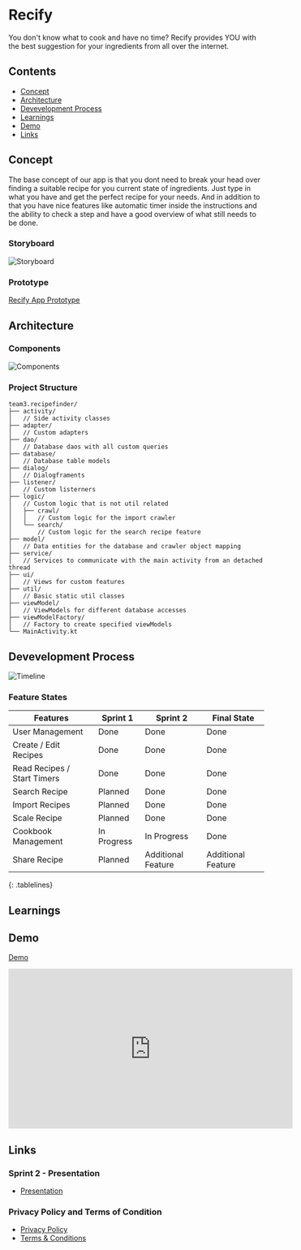 # Recify
You don't know what to cook and have no time? Recify provides YOU with the best suggestion for your ingredients from all over the internet.
## Contents
* [Concept](#concept)  
* [Architecture](#architecture)  
* [Devevelopment Process](#devprocess) 
* [Learnings](#learnings) 
* [Demo](#demo) 
* [Links](#links) 
 
<a name="concept"/>

## Concept
The base concept of our app is that you dont need to break your head over finding a suitable recipe for you current state of ingredients. Just type in what you have and get the perfect recipe for your needs. And in addition to that you have nice features like automatic timer inside the instructions and the ability to check a step and have a good overview of what still needs to be done.
### Storyboard
![Storyboard](https://github.com/mobileappdevhm20/team-project-team_3/raw/develop/docs/recipefinder.png "Storyboard")
### Prototype
[Recify App Prototype](https://www.figma.com/proto/6evHuOysZnhX9llKyLIDB6/Recify?node-id=1%3A8&scaling=scale-down)

<a name="architecture"/>

## Architecture
### Components
![Components](https://raw.githubusercontent.com/mobileappdevhm20/team-project-team_3/gh-pages/docs/components.png "Components")
### Project Structure
```
team3.recipefinder/
├── activity/
│   // Side activity classes
├── adapter/
│   // Custom adapters
├── dao/
│   // Database daos with all custom queries
├── database/
│   // Database table models
├── dialog/
│   // Dialogframents
├── listener/
│   // Custom listerners
├── logic/
│   // Custom logic that is not util related
│   ├── crawl/
│   │   // Custom logic for the import crawler
│   └── search/
│       // Custom logic for the search recipe feature
├── model/
│   // Data entities for the database and crawler object mapping
├── service/
│   // Services to communicate with the main activity from an detached thread
├── ui/
│   // Views for custom features
├── util/
│   // Basic static util classes
├── viewModel/
│   // ViewModels for different database accesses
├── viewModelFactory/
│   // Factory to create specified viewModels
└── MainActivity.kt
```

<a name="devprocess"/>

## Devevelopment Process
![Timeline](https://raw.githubusercontent.com/mobileappdevhm20/team-project-team_3/gh-pages/docs/timeline.png "Timeline")
### Feature States
<style>
.tablelines table, .tablelines td, .tablelines th {
        border: 1px solid black;
        }
</style>

| Features | Sprint 1 | Sprint 2 | Final State |
| ------ | ------ | ------ | ------ |
| User Management | Done | Done | Done |
| Create / Edit Recipes | Done | Done | Done |
| Read Recipes / Start Timers | Done | Done | Done |
| Search Recipe | Planned | Done | Done |
| Import Recipes | Planned | Done | Done |
| Scale Recipe | Planned | Done | Done |
| Cookbook Management | In Progress | In Progress | Done |
| Share Recipe | Planned | Additional Feature | Additional Feature |
{: .tablelines}
<a name="learnings"/>

## Learnings

<a name="demo"/>

## Demo

[Demo](docs/device-2020-06-26-091950.gif)


<iframe width="560" height="315" src="https://www.youtube.com/embed/6IMdTPjsvWQ" frameborder="0" allow="accelerometer; autoplay; encrypted-media; gyroscope; picture-in-picture" allowfullscreen></iframe>

<a name="links"/>

## Links
### Sprint 2 - Presentation
* [Presentation](https://docs.google.com/presentation/d/1J1FMQb8dLY3UUmCycBY6zfTF4ZKT6R_gjU5TsndktBA/edit?usp=sharing)
### Privacy Policy and Terms of Condition
* [Privacy Policy](privacy.html)
* [Terms & Conditions](termsOfService.html)

